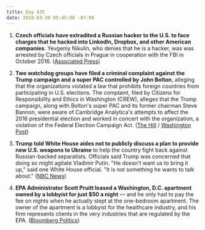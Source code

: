 ```yaml
---
title: Day 435
date: 2018-03-30 05:45:00 -07:00
---
```


1. **Czech officials have extradited a Russian hacker to the U.S. to face charges that he hacked into LinkedIn, Dropbox, and other American companies**. Yevgeniy Nikulin, who denies that he is a hacker, was was arrested by Czech officials in Prague in cooperation with the FBI in October 2016. ([Associated Press](https://apnews.com/679eafa69f744e13a40243063999cbfe))

2. **Two watchdog groups have filed a criminal complaint against the Trump campaign and a super PAC controlled by John Bolton**, alleging that the organizations violated a law that prohibits foreign countries from participating in U.S. elections. The complaint, filed by Citizens for Responsibility and Ethics in Washington (CREW), alleges that the Trump campaign, along with Bolton's super PAC and its former chairman Steve Bannon, were aware of  Cambridge Analytica's attempts to affect the 2016 presidential election and worked in concert with the organization, a violation of the Federal Election Campaign Act. ([The Hill](http://thehill.com/homenews/news/380966-crew-files-criminal-complaint-against-trump-campaign-cambridge-analytica-and) / [Washington Post](https://www.washingtonpost.com/politics/cambridge-analyticas-work-for-trump-campaign-bolton-pac-prompt-complaints-to-doj/2018/03/29/0eb11424-3368-11e8-94fa-32d48460b955_story.html?utm_term=.6d030d2f55c8))

3. **Trump told White House aides not to publicly discuss a plan to provide new U.S. weapons to Ukraine** to help the country fight back against Russian-backed separatists. Officials said Trump was concerned that doing so might agitate Vladimir Putin. "He doesn't want us to bring it up," said one White House official. "It is not something he wants to talk about." ([NBC News](https://www.nbcnews.com/politics/donald-trump/trump-tells-aides-not-talk-publicly-about-russia-policy-moves-n861256))

4. **EPA Administrator Scott Pruitt leased a Washington, D.C. apartment owned by a lobbyist for just $50 a night** — and he only had to pay the fee on nights when he actually slept at the one-bedroom apartment. The owner of the apartment is a lobbyist for the healthcare industry, and his firm represents clients in the very industries that are regulated by the EPA. ([Bloomberg Politics](https://www.bloomberg.com/news/articles/2018-03-30/epa-chief-s-50-a-night-rental-said-to-raise-white-house-angst))